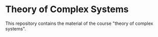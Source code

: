 # Theory of Complex Systems
This repository contains the material of the course "theory of complex systems".

